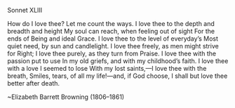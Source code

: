 Sonnet XLIII

How do I love thee? Let me count the ways.
I love thee to the depth and breadth and height
My soul can reach, when feeling out of sight
For the ends of Being and ideal Grace.
I love thee to the level of everyday’s
Most quiet need, by sun and candlelight.
I love thee freely, as men might strive for Right;
I love thee purely, as they turn from Praise.
I love thee with the passion put to use
In my old griefs, and with my childhood’s faith.
I love thee with a love I seemed to lose
With my lost saints,—I love thee with the breath,
Smiles, tears, of all my life!—and, if God choose,
I shall but love thee better after death.

~Elizabeth Barrett Browning
(1806–1861)